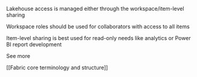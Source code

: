 Lakehouse access is managed either through the workspace/item-level sharing

Workspace roles should be used for collaborators with access to all items

Item-level sharing is best used for read-only needs like analytics or Power BI report development

See more

[[Fabric core terminology and structure]]
